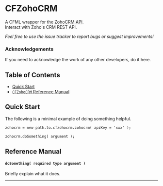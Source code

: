 # CFZohoCRM
A CFML wrapper for the [ZohoCRM API](https://www.zoho.com/crm/developer/docs/api/v6/).  
Interact with Zoho's CRM REST API.

*Feel free to use the issue tracker to report bugs or suggest improvements!*

### Acknowledgements

If you need to acknowledge the work of any other developers, do it here.

## Table of Contents

- [Quick Start](#quick-start)
- [`CFZohoCRM` Reference Manual](#reference-manual)

## Quick Start
The following is a minimal example of doing something helpful.

```cfc
zohocrm = new path.to.cfzohocrm.zohocrm( apiKey = 'xxx' );

zohocrm.doSomething( argument );
```

## Reference Manual

#### `doSomething( required type argument )`
Briefly explain what it does.

---

